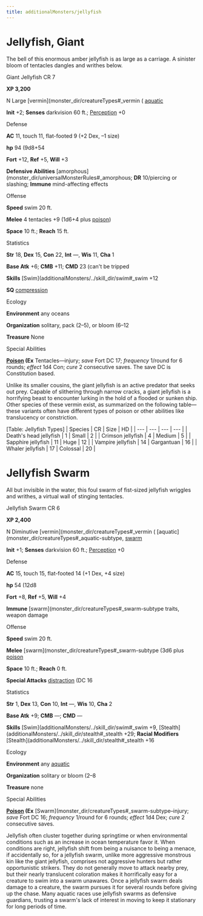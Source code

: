 ```yaml
---
title: additionalMonsters/jellyfish
---
```

# Jellyfish, Giant

The bell of this enormous amber jellyfish is as large as a carriage. A sinister bloom of tentacles dangles and writhes below.

Giant Jellyfish CR 7

**XP 3,200**

N Large [vermin](monster_dir/creatureTypes#_vermin ( [aquatic](monster_dir/creatureTypes#_aquatic-subtype)

**Init** +2; **Senses** darkvision 60 ft.; [Perception](additionalMonsters/../skill_dir/perception#_perception) +0

Defense

**AC** 11, touch 11, flat-footed 9 (+2 Dex, –1 size)

**hp** 94 (9d8+54

**Fort** +12, **Ref** +5, **Will** +3

**Defensive Abilities** [amorphous](monster_dir/universalMonsterRules#_amorphous; **DR** 10/piercing or slashing; **Immune** mind-affecting effects

Offense

**Speed** swim 20 ft.

**Melee** 4 tentacles +9 (1d6+4 plus [poison](monster_dir/universalMonsterRules#_poison-(ex-or-su)))

**Space** 10 ft.; **Reach** 15 ft.

Statistics

**Str** 18, **Dex** 15, **Con** 22, **Int** —, **Wis** 11, **Cha** 1

**Base Atk** +6; **CMB** +11; **CMD** 23 (can't be tripped

**Skills** [Swim](additionalMonsters/../skill_dir/swim#_swim +12

**SQ** [compression](monster_dir/universalMonsterRules#_compression)

Ecology

**Environment** any oceans

**Organization** solitary, pack (2–5), or bloom (6–12

**Treasure** None

Special Abilities

**[Poison](monster_dir/universalMonsterRules#_poison-(ex-or-su)) (Ex** Tentacles—injury; _save_ Fort DC 17; _frequency_ 1/round for 6 rounds; _effect_ 1d4 Con; _cure_ 2 consecutive saves. The save DC is Constitution based.

Unlike its smaller cousins, the giant jellyfish is an active predator that seeks out prey. Capable of slithering through narrow cracks, a giant jellyfish is a horrifying beast to encounter lurking in the hold of a flooded or sunken ship. Other species of these vermin exist, as summarized on the following table—these variants often have different types of poison or other abilities like translucency or constriction.

[Table: Jellyfish Types]
| Species | CR | Size | HD |
| --- | --- | --- | --- |
| Death's head jellyfish | 1 | Small | 2 |
| Crimson jellyfish | 4 | Medium | 5 |
| Sapphire jellyfish | 11 | Huge | 12 |
| Vampire jellyfish | 14 | Gargantuan | 16 |
| Whaler jellyfish | 17 | Colossal | 20 |

  
  

# Jellyfish Swarm

All but invisible in the water, this foul swarm of fist-sized jellyfish wriggles and writhes, a virtual wall of stinging tentacles.

Jellyfish Swarm CR 6

**XP 2,400**

N Diminutive [vermin](monster_dir/creatureTypes#_vermin ( [aquatic](monster_dir/creatureTypes#_aquatic-subtype, [swarm](monster_dir/creatureTypes#_swarm-subtype)

**Init** +1; **Senses** darkvision 60 ft.; [Perception](additionalMonsters/../skill_dir/perception#_perception) +0

Defense

**AC** 15, touch 15, flat-footed 14 (+1 Dex, +4 size)

**hp** 54 (12d8

**Fort** +8, **Ref** +5, **Will** +4

**Immune** [swarm](monster_dir/creatureTypes#_swarm-subtype traits, weapon damage

Offense

**Speed** swim 20 ft.

**Melee** [swarm](monster_dir/creatureTypes#_swarm-subtype (3d6 plus [poison](monster_dir/universalMonsterRules#_poison-(ex-or-su))

**Space** 10 ft.; **Reach** 0 ft.

**Special Attacks** [distraction](monster_dir/universalMonsterRules#_distraction) (DC 16

Statistics

**Str** 1, **Dex** 13, **Con** 10, **Int** —, **Wis** 10, **Cha** 2

**Base Atk** +9; **CMB** —; **CMD** —

**Skills** [Swim](additionalMonsters/../skill_dir/swim#_swim +9, [Stealth](additionalMonsters/../skill_dir/stealth#_stealth +29; **Racial Modifiers** [Stealth](additionalMonsters/../skill_dir/stealth#_stealth +16

Ecology

**Environment** any [aquatic](monster_dir/creatureTypes#_aquatic-subtype)

**Organization** solitary or bloom (2–8

**Treasure** none

Special Abilities

**[Poison](monster_dir/universalMonsterRules#_poison-(ex-or-su)) (Ex** [Swarm](monster_dir/creatureTypes#_swarm-subtype–injury; _save_ Fort DC 16; _frequency_ 1/round for 6 rounds; _effect_ 1d4 Dex; _cure_ 2 consecutive saves.

Jellyfish often cluster together during springtime or when environmental conditions such as an increase in ocean temperature favor it. When conditions are right, jellyfish shift from being a nuisance to being a menace, if accidentally so, for a jellyfish swarm, unlike more aggressive monstrous kin like the giant jellyfish, comprises not aggressive hunters but rather opportunistic strikers. They do not generally move to attack nearby prey, but their nearly translucent coloration makes it horrifically easy for a creature to swim into a swarm unawares. Once a jellyfish swarm deals damage to a creature, the swarm pursues it for several rounds before giving up the chase. Many aquatic races use jellyfish swarms as defensive guardians, trusting a swarm's lack of interest in moving to keep it stationary for long periods of time.


